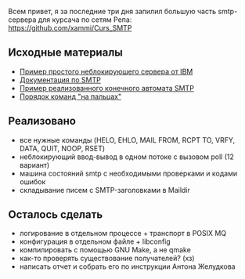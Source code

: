 Всем привет, я за последние три дня запилил большую часть smtp-сервера для курсача по сетям
Репа: https://github.com/xammi/Curs_SMTP

## Исходные материалы
* [Пример простого неблокирующего сервера от IBM](https://www.ibm.com/support/knowledgecenter/en/ssw_i5_54/rzab6/poll.htm)
* [Документация по SMTP](https://tools.ietf.org/html/rfc5321)
* [Пример реализованного конечного автомата SMTP](https://github.com/ibillxia/xsmtp)
* [Порядок команд "на пальцах"](https://www.codeproject.com/Articles/20604/SMTP-Server)

## Реализовано
* все нужные команды (HELO, EHLO, MAIL FROM, RCPT TO, VRFY, DATA, QUIT, NOOP, RSET)
* неблокирующий ввод-вывод в одном потоке с вызовом poll (12 вариант)
* машина состояний smtp с необходимыми проверками и кодами ошибок
* складывание писем с SMTP-заголовками в Maildir

## Осталось сделать
* логирование в отдельном процессе + транспорт в POSIX MQ
* конфигурация в отдельном файле + libconfig
* компилировать с помощью GNU Make, а не qmake
* как-то проверять существование получателей? (хз)
* написать отчет и собрать его по инструкции Антона Желудкова
